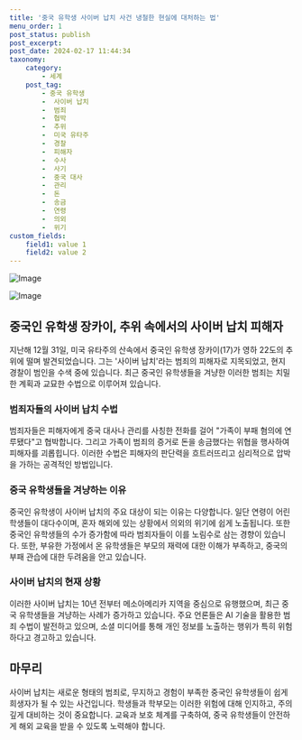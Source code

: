```yaml
---
title: '중국 유학생 사이버 납치 사건 냉철한 현실에 대처하는 법'
menu_order: 1
post_status: publish
post_excerpt: 
post_date: 2024-02-17 11:44:34
taxonomy:
    category:
        - 세계
    post_tag:
        - 중국 유학생
        -  사이버 납치
        -  범죄
        -  협박
        -  추위
        -  미국 유타주
        -  경찰
        -  피해자
        -  수사
        -  사기
        -  중국 대사
        -  관리
        -  돈
        -  송금
        -  연령
        -  의외
        -  위기
custom_fields:
    field1: value 1
    field2: value 2
---
```


![Image](https://imgnews.pstatic.net/image/023/2024/02/11/0003816125_001_20240211162001089.jpg?type=w647)

![Image](https://imgnews.pstatic.net/image/023/2024/02/11/0003816125_002_20240211162001137.jpg?type=w647)

## 중국인 유학생 장카이, 추위 속에서의 사이버 납치 피해자
지난해 12월 31일, 미국 유타주의 산속에서 중국인 유학생 장카이(17)가 영하 22도의 추위에 떨며 발견되었습니다. 그는 '사이버 납치'라는 범죄의 피해자로 지목되었고, 현지 경찰이 범인을 수색 중에 있습니다. 최근 중국인 유학생들을 겨냥한 이러한 범죄는 치밀한 계획과 교묘한 수법으로 이루어져 있습니다.
### 범죄자들의 사이버 납치 수법
범죄자들은 피해자에게 중국 대사나 관리를 사칭한 전화를 걸어 "가족이 부패 혐의에 연루됐다"고 협박합니다. 그리고 가족이 범죄의 증거로 돈을 송금했다는 위협을 행사하여 피해자를 괴롭힙니다. 이러한 수법은 피해자의 판단력을 흐트러뜨리고 심리적으로 압박을 가하는 공격적인 방법입니다.
### 중국 유학생들을 겨냥하는 이유
중국인 유학생이 사이버 납치의 주요 대상이 되는 이유는 다양합니다. 일단 연령이 어린 학생들이 대다수이며, 혼자 해외에 있는 상황에서 의외의 위기에 쉽게 노출됩니다. 또한 중국인 유학생들의 수가 증가함에 따라 범죄자들이 이를 노림수로 삼는 경향이 있습니다. 또한, 부유한 가정에서 온 유학생들은 부모의 재력에 대한 이해가 부족하고, 중국의 부패 관습에 대한 두려움을 안고 있습니다.
### 사이버 납치의 현재 상황
이러한 사이버 납치는 10년 전부터 메소아메리카 지역을 중심으로 유행했으며, 최근 중국 유학생들을 겨냥하는 사례가 증가하고 있습니다. 주요 언론들은 AI 기술을 활용한 범죄 수법이 발전하고 있으며, 소셜 미디어를 통해 개인 정보를 노출하는 행위가 특히 위험하다고 경고하고 있습니다.
## 마무리
사이버 납치는 새로운 형태의 범죄로, 무지하고 경험이 부족한 중국인 유학생들이 쉽게 희생자가 될 수 있는 사건입니다. 학생들과 학부모는 이러한 위험에 대해 인지하고, 주의 깊게 대비하는 것이 중요합니다. 교육과 보호 체계를 구축하여, 중국 유학생들이 안전하게 해외 교육을 받을 수 있도록 노력해야 합니다.
